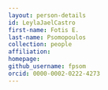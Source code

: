 ```yaml
---
layout: person-details
id: LeylaJaelCastro
first-name: Fotis E.
last-name: Psomopoulos
collection: people
affiliation:
homepage:
github_username: fpsom
orcid: 0000-0002-0222-4273
---
```

